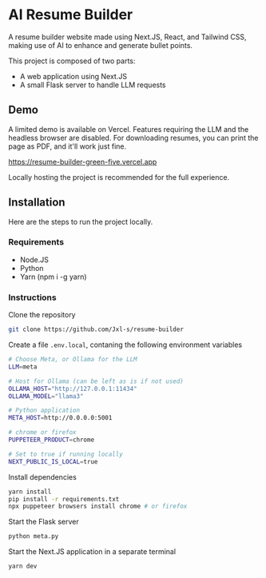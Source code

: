 # AI Resume Builder

A resume builder website made using Next.JS, React, and Tailwind CSS, making use of AI to enhance and generate bullet points.

This project is composed of two parts:

-   A web application using Next.JS
-   A small Flask server to handle LLM requests

## Demo

A limited demo is available on Vercel. Features requiring the LLM and the headless browser are disabled. For downloading resumes, you can print the page as PDF, and it'll work just fine.

https://resume-builder-green-five.vercel.app

Locally hosting the project is recommended for the full experience.

## Installation

Here are the steps to run the project locally.

### Requirements

-   Node.JS
-   Python
-   Yarn (npm i -g yarn)

### Instructions

Clone the repository

```bash
git clone https://github.com/Jxl-s/resume-builder
```

Create a file `.env.local`, contaning the following environment variables

```bash
# Choose Meta, or Ollama for the LLM
LLM=meta

# Host for Ollama (can be left as is if not used)
OLLAMA_HOST="http://127.0.0.1:11434"
OLLAMA_MODEL="llama3"

# Python application
META_HOST=http://0.0.0.0:5001

# chrome or firefox
PUPPETEER_PRODUCT=chrome

# Set to true if running locally
NEXT_PUBLIC_IS_LOCAL=true
```

Install dependencies

```bash
yarn install
pip install -r requirements.txt
npx puppeteer browsers install chrome # or firefox
```

Start the Flask server

```bash
python meta.py
```

Start the Next.JS application in a separate terminal

```bash
yarn dev
```
